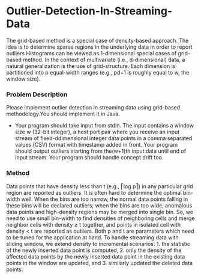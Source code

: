 # Outlier-Detection-In-Streaming-Data
The grid-based method is a special case of density-based approach. The idea is to
determine sparse regions in the underlying data in order to report outliers
Histograms can be viewed as 1-dimensional special cases of grid-based method. In
the context of multivariate (i.e., d-dimensional) data, a natural generalization is the
use of grid-structure. Each dimension is partitioned into p equal-width ranges (e.g.,
pd+1 is roughly equal to w, the window size).

### Problem Description
Please implement outlier detection in streaming data using grid-based methodology.You should implement it in Java.

* Your program should take input from stdin. The input contains a window size w (32-bit integer), a host:port pair where you receive an input stream of fixed-ddimensional integer data points in a comma separated values (CSV) format with timestamp added in front. Your program should output outliers starting from the(w+1)th input data until end of input stream. Your program should handle concept drift too.

### Method
 Data points that have density less than t (e.g., ⎡log p⎤) in any particular grid region are reported as outliers. It is often hard to determine the optimal bin-width well. When the bins are too narrow, the normal
data points falling in these bins will be declared outliers; when the bins are too wide,
anomalous data points and high-density regions may be merged into single bin. So,
we need to use small bin-width to find densities of neighboring cells and merge
neighbor cells with density ≥ t together, and points in isolated cell with density < t
are reported as outliers. Both p and t are parameters which need to be tuned for the
application at hand. 
To handle streaming data with sliding window, we extend
density to incremental scenarios: 1. the statistic of the newly inserted data point is
computed, 2. only the density of the affected data points by the newly inserted data
point in the existing data points in the window are updated, and 3. similarly updated
the deleted data points.
